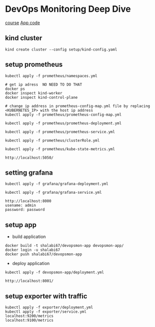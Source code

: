 # DevOps Monitoring Deep Dive
[course](https://learn.acloud.guru/course/97037e05-88ed-41a1-92ee-f5a8080318c2/dashboard)
[App code](https://github.com/linuxacademy/content-devops-monitoring-app)

## kind cluster
```
kind create cluster --config setup/kind-config.yaml
```
## setup prometheus
```
kubectl apply -f prometheus/namespaces.yml

# get ip adress  NO NEED TO DO THAT
docker ps
docker inspect kind-worker
docker inspect kind-control-plane

# change ip address in prometheus-config-map.yml file by replacing <KUBERNETES_IP> with the host ip address
kubectl apply -f prometheus/prometheus-config-map.yml

kubectl apply -f prometheus/prometheus-deployment.yml

kubectl apply -f prometheus/prometheus-service.yml

kubectl apply -f prometheus/clusterRole.yml

kubectl apply -f prometheus/kube-state-metrics.yml

http://localhost:5050/
```

## setting grafana
```
kubectl apply -f grafana/grafana-deployment.yml

kubectl apply -f grafana/grafana-service.yml

http://localhost:8000
usename: admin
password: password
```
## setup app
- build application
```
docker build -t shalabi67/devopsmon-app devopsmon-app/
docker login -u shalabi67
docker push shalabi67/devopsmon-app
```

- deploy application
```
kubectl apply -f devopsmon-app/deployment.yml

http://localhost:8001/
```

## setup exporter with traffic
```
kubectl apply -f exporter/deployment.yml
kubectl apply -f exporter/service.yml
localhost:9200/metrics
localhost:9100/metrics
```